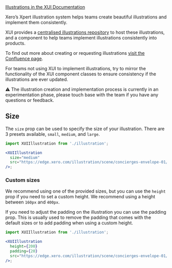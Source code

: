 <div class="xui-margin-vertical">
	<a href="../section-fundamentals-illustrations.html" isDocLink>Illustrations in the XUI Documentation</a>
</div>

Xero’s Xpert illustration system helps teams create beautiful illustrations and implement them consistently.

XUI provides a [centralised illustrations repository](https://github.dev.xero.com/UXE/illustrations/) to host these illustrations, and a component to help teams implement illustrations consistently into products.

To find out more about creating or requesting illustrations [visit the Confluence page](https://confluence.teamxero.com/pages/viewpage.action?spaceKey=PLAT&title=Creating+and+implementing+Xpert+illustrations).

For teams not using XUI to implement illustrations, try to mirror the functionality of the XUI component classes to ensure consistency if the illustrations are ever updated.

<div class="xui-u-flex xui-margin-bottom">
  <span>⚠️</span>
  <span class="xui-padding-left">The illustration creation and implementation process is currently in an experimentation phase, please touch base with the team if you have any questions or feedback.</span>
</div>

## Size

The `size` prop can be used to specify the size of your illustration. There are 3 presets available, `small`, `medium`, and `large`.

```jsx harmony
import XUIIllustration from './illustration';

<XUIIllustration
  size="medium"
  src="https://edge.xero.com/illustration/scene/concierges-envelope-01/concierges-envelope-01.svg"
/>;
```

### Custom sizes

We recommend using one of the provided sizes, but you can use the `height` prop if you need to set a custom height. We recommend using a height between `160px` and `400px`.

If you need to adjust the padding on the illustration you can use the padding prop. This is usually used to remove the padding that comes with the default sizes or to add padding when using a custom height.

```jsx harmony
import XUIIllustration from './illustration';

<XUIIllustration
  height={200}
  padding={20}
  src="https://edge.xero.com/illustration/scene/concierges-envelope-01/concierges-envelope-01.svg"
/>;
```
